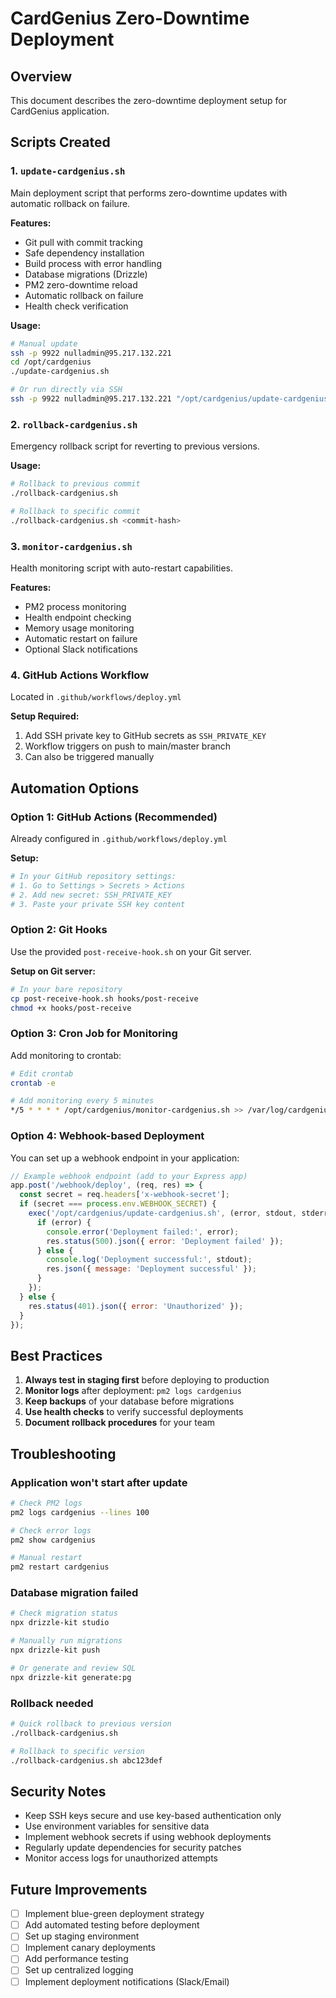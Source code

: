 # CardGenius Zero-Downtime Deployment

## Overview
This document describes the zero-downtime deployment setup for CardGenius application.

## Scripts Created

### 1. `update-cardgenius.sh`
Main deployment script that performs zero-downtime updates with automatic rollback on failure.

**Features:**
- Git pull with commit tracking
- Safe dependency installation
- Build process with error handling
- Database migrations (Drizzle)
- PM2 zero-downtime reload
- Automatic rollback on failure
- Health check verification

**Usage:**
```bash
# Manual update
ssh -p 9922 nulladmin@95.217.132.221
cd /opt/cardgenius
./update-cardgenius.sh

# Or run directly via SSH
ssh -p 9922 nulladmin@95.217.132.221 "/opt/cardgenius/update-cardgenius.sh"
```

### 2. `rollback-cardgenius.sh`
Emergency rollback script for reverting to previous versions.

**Usage:**
```bash
# Rollback to previous commit
./rollback-cardgenius.sh

# Rollback to specific commit
./rollback-cardgenius.sh <commit-hash>
```

### 3. `monitor-cardgenius.sh`
Health monitoring script with auto-restart capabilities.

**Features:**
- PM2 process monitoring
- Health endpoint checking
- Memory usage monitoring
- Automatic restart on failure
- Optional Slack notifications

### 4. GitHub Actions Workflow
Located in `.github/workflows/deploy.yml`

**Setup Required:**
1. Add SSH private key to GitHub secrets as `SSH_PRIVATE_KEY`
2. Workflow triggers on push to main/master branch
3. Can also be triggered manually

## Automation Options

### Option 1: GitHub Actions (Recommended)
Already configured in `.github/workflows/deploy.yml`

**Setup:**
```bash
# In your GitHub repository settings:
# 1. Go to Settings > Secrets > Actions
# 2. Add new secret: SSH_PRIVATE_KEY
# 3. Paste your private SSH key content
```

### Option 2: Git Hooks
Use the provided `post-receive-hook.sh` on your Git server.

**Setup on Git server:**
```bash
# In your bare repository
cp post-receive-hook.sh hooks/post-receive
chmod +x hooks/post-receive
```

### Option 3: Cron Job for Monitoring
Add monitoring to crontab:

```bash
# Edit crontab
crontab -e

# Add monitoring every 5 minutes
*/5 * * * * /opt/cardgenius/monitor-cardgenius.sh >> /var/log/cardgenius-monitor.log 2>&1
```

### Option 4: Webhook-based Deployment
You can set up a webhook endpoint in your application:

```javascript
// Example webhook endpoint (add to your Express app)
app.post('/webhook/deploy', (req, res) => {
  const secret = req.headers['x-webhook-secret'];
  if (secret === process.env.WEBHOOK_SECRET) {
    exec('/opt/cardgenius/update-cardgenius.sh', (error, stdout, stderr) => {
      if (error) {
        console.error('Deployment failed:', error);
        res.status(500).json({ error: 'Deployment failed' });
      } else {
        console.log('Deployment successful:', stdout);
        res.json({ message: 'Deployment successful' });
      }
    });
  } else {
    res.status(401).json({ error: 'Unauthorized' });
  }
});
```

## Best Practices

1. **Always test in staging first** before deploying to production
2. **Monitor logs** after deployment: `pm2 logs cardgenius`
3. **Keep backups** of your database before migrations
4. **Use health checks** to verify successful deployments
5. **Document rollback procedures** for your team

## Troubleshooting

### Application won't start after update
```bash
# Check PM2 logs
pm2 logs cardgenius --lines 100

# Check error logs
pm2 show cardgenius

# Manual restart
pm2 restart cardgenius
```

### Database migration failed
```bash
# Check migration status
npx drizzle-kit studio

# Manually run migrations
npx drizzle-kit push

# Or generate and review SQL
npx drizzle-kit generate:pg
```

### Rollback needed
```bash
# Quick rollback to previous version
./rollback-cardgenius.sh

# Rollback to specific version
./rollback-cardgenius.sh abc123def
```

## Security Notes

- Keep SSH keys secure and use key-based authentication only
- Use environment variables for sensitive data
- Implement webhook secrets if using webhook deployments
- Regularly update dependencies for security patches
- Monitor access logs for unauthorized attempts

## Future Improvements

- [ ] Implement blue-green deployment strategy
- [ ] Add automated testing before deployment
- [ ] Set up staging environment
- [ ] Implement canary deployments
- [ ] Add performance testing
- [ ] Set up centralized logging
- [ ] Implement deployment notifications (Slack/Email)
